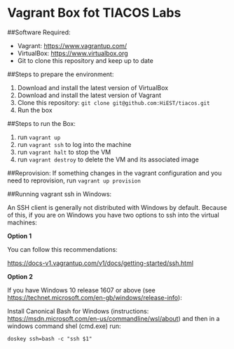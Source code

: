 Vagrant Box fot TIACOS Labs
==================================

##Software Required:
- Vagrant: https://www.vagrantup.com/
- VirtualBox: https://www.virtualbox.org
- Git to clone this repository and keep up to date

##Steps to prepare the environment:
1. Download and install the latest version of VirtualBox
2. Download and install the latest version of Vagrant
3. Clone this repository: `git clone git@github.com:HiEST/tiacos.git`
4. Run the box

##Steps to run the Box:
1. run `vagrant up`
2. run `vagrant ssh` to log into the machine
3. run `vagrant halt` to stop the VM
4. run `vagrant destroy` to delete the VM and its associated image


##Reprovision:
If something changes in the vagrant configuration and you need to reprovision, 
 run `vagrant up provision`


##Running vagrant ssh in Windows:

An SSH client is generally not distributed with Windows by default. Because of this, if you are on Windows you have two options to ssh into the virtual machines:

**Option 1**

You can follow this recommendations:

https://docs-v1.vagrantup.com/v1/docs/getting-started/ssh.html

**Option 2**

If you have Windows 10 release 1607 or above (see https://technet.microsoft.com/en-gb/windows/release-info):

Install Canonical Bash for Windows (instructions: https://msdn.microsoft.com/en-us/commandline/wsl/about)
and then in a windows command shel (cmd.exe) run:

`doskey ssh=bash -c "ssh $1"`
